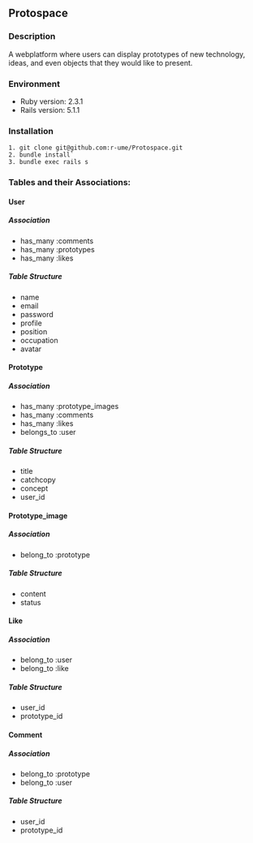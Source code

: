 ## Protospace

### Description
A webplatform where users can display prototypes of new technology, ideas, and even objects that they would like to present. 

### Environment
  - Ruby version: 2.3.1
  - Rails version: 5.1.1

### Installation
	1. git clone git@github.com:r-ume/Protospace.git
	2. bundle install`
	3. bundle exec rails s

### Tables and their Associations:
#### User
##### Association
  - has_many :comments
  - has_many :prototypes
  - has_many :likes

##### Table Structure
  - name
  - email
  - password
  - profile
  - position
  - occupation
  - avatar

#### Prototype
##### Association
  - has_many :prototype_images
  - has_many :comments
  - has_many :likes
  - belongs_to :user

##### Table Structure
  - title
  - catchcopy
  - concept
  - user_id

#### Prototype_image
##### Association
  - belong_to :prototype

##### Table Structure
  - content
  - status

#### Like
##### Association
  - belong_to :user
  - belong_to :like

##### Table Structure
  - user_id
  - prototype_id

#### Comment
##### Association
  - belong_to :prototype
  - belong_to :user

##### Table Structure
  - user_id
  - prototype_id
